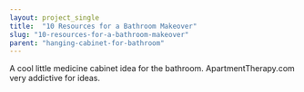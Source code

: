 ```yaml
---
layout: project_single
title:  "10 Resources for a Bathroom Makeover"
slug: "10-resources-for-a-bathroom-makeover"
parent: "hanging-cabinet-for-bathroom"
---
```

A cool little medicine cabinet idea for the bathroom. ApartmentTherapy.com   very addictive for ideas.